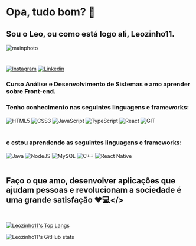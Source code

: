 # Opa, tudo bom? 🤙
## Sou o Leo, ou como está logo ali, Leozinho11.
<img align="center" alt="mainphoto" src="https://lh3.googleusercontent.com/zvBRGvXll0I_waE3BjlXI6nKiPFqWcPxq5KISjliZ8wOLhTb1UNGi-7mrGoOjqGfSHG-S5UzHDFMbF8MksxSDhm_WunK-MD_b4cQUyudZrSa0G2n6bv4dJy8ot08nJl73OsTn4O9vJfIake7D1Dgi13TUSoOhppTKsWocVZGlvNsC-8N9W792fN3Vj7gZF-i327JMKfDAkb_f-gkmwKDfQ9JPBv_u1wyY1XE5_1uO4js15S1xoBSKSZj3pLmlfBeXQ3Pbr9LWOM4On30UMbLijc_pDMyHcJW1tV6xhm-KJbC0JKdQpHXdISbEOEPg0D8H47a8fwHkoG2jvxvK0wjeaaJ4yMcfcyeqY1QnIra1teTO-k99tHsKS0iRTljreHITI_CkUeOCp1CRh3IX7EU-hczMgjb07nrTxnSUvQkmyC0R72uPbMORMLmdO6zHb6hYgcE5mYcN4YZkSxMP2UfJuzWDlzgF2PExmItgR5UDCSRjNv35xmO3PebvdIFv8yWMU5ttAdKm_7M_uOuArMzI-PSxNGoEVNKsGwKKk65rG5vA-nUWTTDm_H8uBoL23iNfS40SST7z1sAneG9t5aRYpe0Pia7nJaT7S46PHidC51_20YkP34_GgoHw715fVejR7Ziccqy-scFLlNDaJnici38uzDp150tc03Xim1dlLKbe9N7g3EuyHdx7xUGEsG_2aAPQinezKCzT0Rw-UM7VUQ2tpE3aLQ4TUfk5c3SA5YTvJAsoZTldAiDbLgPjrG4vmARUX0eO6cCK5SepzzQjRBAnU8yaI3orFxEMymRHzNozfr4z48NKAAj34O7cRNVZ6OFawwan0X7vLplV1iyaGwn7sL6_mmgZ9RzK_KAbE8eTDpi5TMvAgObd61ba7JdeNVml4ijbCdhC8vBxOyxv3VtfQusznj9QMHzLfzeYeFrrkhLRsXMIN_jJBKAyiVQ9v2MR3_mskcbpqYMqA=w509-h556-no?authuser=0"/>
<br/>

#
[![Instagram](https://img.shields.io/badge/Instagram-E4405F?style=for-the-badge&logo=instagram&logoColor=white)](https://www.instagram.com/lbarreto.11/)
[![Linkedin](https://img.shields.io/badge/LinkedIn-0077B5?style=for-the-badge&logo=linkedin&logoColor=white
)](https://www.linkedin.com/in/leonardo-barreto-761861235/)


### Curso Análise e Desenvolvimento de Sistemas e amo aprender sobre Front-end.

### Tenho conhecimento nas seguintes linguagens e frameworks:
<div style="display: inline_block">
<img align="center" alt="HTML5" src="https://img.shields.io/badge/HTML5-E34F26?style=for-the-badge&logo=html5&logoColor=white"/>
<img align="center" alt="CSS3" src="https://img.shields.io/badge/CSS3-1572B6?style=for-the-badge&logo=css3&logoColor=white"/>
<img align="center" alt="JavaScript" src="https://img.shields.io/badge/JavaScript-F7DF1E?style=for-the-badge&logo=javascript&logoColor=black"/>
<img align="center" alt="TypeScript" src="https://img.shields.io/badge/TypeScript-007ACC?style=for-the-badge&logo=typescript&logoColor=white"/>
<img align="center" alt="React" src="https://img.shields.io/badge/React-20232A?style=for-the-badge&logo=react&logoColor=61DAFB"/>
<img align="center" alt="GIT" src="https://img.shields.io/badge/GIT-E44C30?style=for-the-badge&logo=git&logoColor=white"/>
</div>

<br/>

### e estou aprendendo as seguintes linguagens e frameworks: 
<div style="display: inline_block">
<img align="center" alt="Java" src="https://img.shields.io/badge/Java-ED8B00?style=for-the-badge&logo=openjdk&logoColor=white"/>
<img align="center" alt="NodeJS" src="https://img.shields.io/badge/Node.js-43853D?style=for-the-badge&logo=node.js&logoColor=white"/>
<img align="center" alt="MySQL" src="https://img.shields.io/badge/MySQL-00000F?style=for-the-badge&logo=mysql&logoColor=white"/>
<img align="center" alt="C++" src="https://img.shields.io/badge/C%2B%2B-00599C?style=for-the-badge&logo=c%2B%2B&logoColor=white"/>
<img align="center" alt="React Native" src="https://img.shields.io/badge/React_Native-20232A?style=for-the-badge&logo=react&logoColor=61DAFB"/>
</div>
<br/>

## Faço o que amo, desenvolver aplicações que ajudam pessoas e revolucionam a sociedade é uma grande satisfação ❤️💻</>

#
[![Leozinho11's Top Langs](https://github-readme-stats.vercel.app/api/top-langs/?username=Leozinho11&layout=compact)](https://github.com/Leozinho11/github-readme-stats)

![Leozinho11's GitHub stats](https://github-readme-stats.vercel.app/api?username=leozinho11&show_icons=true&theme=transparent)
